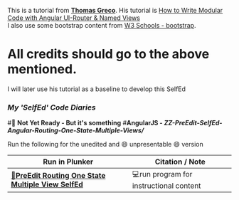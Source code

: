 This is a tutorial from [**Thomas Greco**](https://www.sitepoint.com/author/tgreco/). His tutorial is [How to Write Modular Code with Angular UI-Router & Named Views](http://www.sitepoint.com/write-modular-code-angular-ui-router-named-views)   
I also use some bootstrap content from [W3 Schools - bootstrap](https://www.w3schools.com/bootstrap/default.asp).

# All credits should go to the above mentioned.

I will later use his tutorial as a baseline to develop this SelfEd 

### **_My 'SelfEd' Code Diaries_**
#:red_circle: **Not Yet Ready - But it's something**
#**AngularJS - _ZZ-PreEdit-SelfEd-Angular-Routing-One-State-Multiple-Views/_**

Run the following for the unedited and :smile: unpresentable :smile: version 

Run in Plunker | Citation / Note
----------------------------------------------------------------------------|--------------------------------------------------------
[:small_blue_diamond:**PreEdit Routing One State Multiple View SelfEd**](https://plnkr.co/edit/rGvZ296k52OeyACtaHJv?p=preview) | :computer:run program for instructional content

